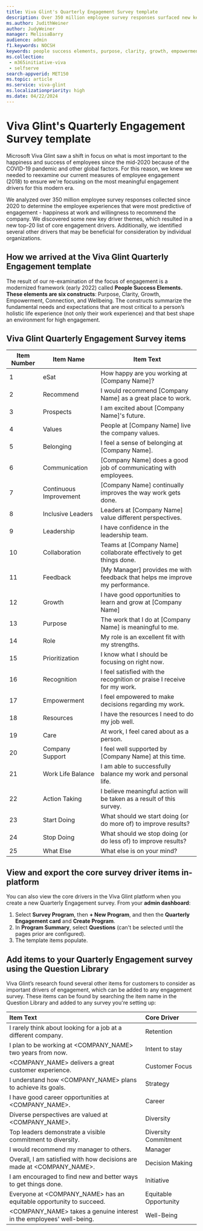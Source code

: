 ```yaml
---
title: Viva Glint's Quarterly Engagement Survey template
description: Over 350 million employee survey responses surfaced new key driver themes resulting in new top-20 core engagement drivers on this template.
ms.author: JudithWeiner
author: JudyWeiner
manager: MelissaBarry
audience: admin
f1.keywords: NOCSH
keywords: people success elements, purpose, clarity, growth, empowerment, connection, wellbeing, cord driver, key driver
ms.collection: 
 - m365initiative-viva
 - selfserve
search-appverid: MET150
ms.topic: article
ms.service: viva-glint
ms.localizationpriority: high
ms.date: 04/22/2024
---
```


# Viva Glint's Quarterly Engagement Survey template

Microsoft Viva Glint saw a shift in focus on what is most important to the happiness and success of employees since the mid-2020 because of the COVID-19 pandemic and other global factors. For this reason, we knew we needed to reexamine our current measures of employee engagement (2018) to ensure we're focusing on the most meaningful engagement drivers for this modern era. 

We analyzed over 350 million employee survey responses collected since 2020 to determine the employee experiences that were most predictive of engagement - happiness at work and willingness to recommend the company. We discovered some new key driver themes, which resulted in a new top-20 list of core engagement drivers. Additionally, we identified several other drivers that may be beneficial for consideration by individual organizations. 

## How we arrived at the Viva Glint Quarterly Engagement template

The result of our re-examination of the focus of engagement is a modernized framework (early 2022) called **People Success Elements. These elements are six constructs**: Purpose, Clarity, Growth, Empowerment, Connection, and Wellbeing. The constructs summarize the fundamental needs and expectations that are most critical to a person’s holistic life experience (not only their work experience) and that best shape an environment for high engagement.

## Viva Glint Quarterly Engagement Survey items

Item Number|Item Name|Item Text|
|--------|---------|--------|
|1|eSat|How happy are you working at [Company Name]?|
|2|Recommend|I would recommend [Company Name] as a great place to work.|
|3|Prospects|I am excited about [Company Name]'s future.|
|4|Values| People at [Company Name] live the company values.|
|5|Belonging|I feel a sense of belonging at [Company Name].|
|6|Communication|[Company Name] does a good job of communicating with employees.|
|7|Continuous Improvement|[Company Name] continually improves the way work gets done.|
|8|Inclusive Leaders|Leaders at [Company Name] value different perspectives.|
|9|Leadership|I have confidence in the leadership team.|
|10|Collaboration|Teams at [Company Name] collaborate effectively to get things done.
|11|Feedback|[My Manager] provides me with feedback that helps me improve my performance.|
|12|Growth|I have good opportunities to learn and grow at [Company Name]|
|13|Purpose|The work that I do at [Company Name] is meaningful to me.|
|14|Role|My role is an excellent fit with my strengths.|
|15|Prioritization|I know what I should be focusing on right now.|
|16|Recognition|I feel satisfied with the recognition or praise I receive for my work.|
|17|Empowerment|I feel empowered to make decisions regarding my work.|
|18|Resources|I have the resources I need to do my job well.|
|19|Care|At work, I feel cared about as a person.|
|20|Company Support|I feel well supported by [Company Name] at this time.|
|21|Work Life Balance|I am able to successfully balance my work and personal life.|
|22|Action Taking|I believe meaningful action will be taken as a result of this survey.|
|23|Start Doing| What should we start doing (or do more of) to improve results?|
|24|Stop Doing| What should we stop doing (or do less of) to improve results?|
|25|What Else| What else is on your mind?|

## View and export the core survey driver items in-platform

You can also view the core drivers in the Viva Glint platform when you create a new Quarterly Engagement survey. From your **admin dashboard**:

1. Select **Survey Program**, then **+ New Program**, and then the **Quarterly Engagement card** and **Create Program**.
2. In **Program Summary**, select **Questions** (can't be selected until the pages prior are configured).
3. The template items populate.

## Add items to your Quarterly Engagement survey using the Question Library

Viva Glint’s research found several other items for customers to consider as important drivers of engagement, which can be added to any engagement survey. These items can be found by searching the item name in the Question Library and added to any survey you're setting up:

| **Item Text** | **Core Driver** |
|:---|:---|
| I rarely think about looking for a job at a different company. | Retention |
| I plan to be working at <COMPANY_NAME> two years from now. | Intent to stay |
| <COMPANY_NAME> delivers a great customer experience.| Customer Focus |
| I understand how <COMPANY_NAME> plans to achieve its goals. | Strategy |
| I have good career opportunities at <COMPANY_NAME>. | Career |
| Diverse perspectives are valued at <COMPANY_NAME>. | Diversity |
| Top leaders demonstrate a visible commitment to diversity.| Diversity Commitment |
| I would recommend my manager to others. | Manager |
| Overall, I am satisfied with how decisions are made at <COMPANY_NAME>.| Decision Making |
| I am encouraged to find new and better ways to get things done. | Initiative |
| Everyone at <COMPANY_NAME> has an equitable opportunity to succeed. | Equitable Opportunity |
| <COMPANY_NAME> takes a genuine interest in the employees' well-being. | Well-Being |
